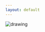 ```yaml
---
layout: default
---
```


<img src="https://github.com/oxwhirl/home/blob/master/assets/img/matt.jpg?raw=true" alt="drawing" class="portrait"/>